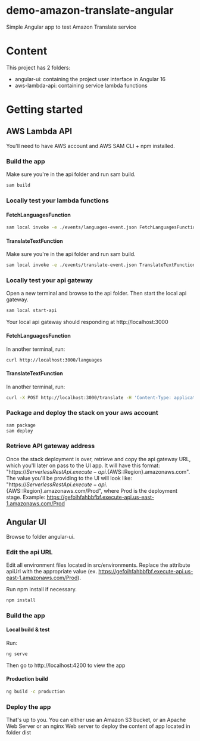 # demo-amazon-translate-angular
Simple Angular app to test Amazon Translate service

# Content
This project has 2 folders:
* angular-ui: containing the project user interface in Angular 16
* aws-lambda-api: containing service lambda functions

# Getting started

## AWS Lambda API

You'll need to have AWS account and AWS SAM CLI + npm installed.

### Build the app

Make sure you're in the api folder and run sam build.
```bash
sam build
``` 

### Locally test your lambda functions

#### FetchLanguagesFunction

```bash
sam local invoke -e ./events/languages-event.json FetchLanguagesFunction
```

#### TranslateTextFunction

Make sure you're in the api folder and run sam build.
```bash
sam local invoke -e ./events/translate-event.json TranslateTextFunction
``` 

### Locally test your api gateway

Open a new terminal and browse to the api folder. Then start the local api gateway.

```bash
sam local start-api
``` 
Your local api gateway should responding at http://localhost:3000

#### FetchLanguagesFunction

In another terminal, run:

```bash
curl http://localhost:3000/languages
```

#### TranslateTextFunction

In another terminal, run:

```bash
curl -X POST http://localhost:3000/translate -H 'Content-Type: application/json' -d '{"source":"en","target":"de","text": "Hello World!"}'
```

### Package and deploy the stack on your aws account

```bash
sam package
sam deploy

``` 

### Retrieve API gateway address
Once the stack deployment is over, retrieve and copy the api gateway URL, which you'll later on pass to the UI app.
It will have this format: "https://${ServerlessRestApi}.execute-api.${AWS::Region}.amazonaws.com".
The value you'll be providing to the UI will look like: "https://${ServerlessRestApi}.execute-api.${AWS::Region}.amazonaws.com/Prod", where Prod is the deployment stage.
Example: https://gefoihfahbbfbf.execute-api.us-east-1.amazonaws.com/Prod

## Angular UI
Browse to folder angular-ui.

### Edit the api URL
Edit all environment files located in src/environments. Replace the attribute apiUrl with the appropriate value (ex. https://gefoihfahbbfbf.execute-api.us-east-1.amazonaws.com/Prod).

Run npm install if necessary.
```bash
npm install

```

### Build the app

#### Local build & test

Run:

```bash
ng serve

```

Then go to http://localhost:4200 to view the app

#### Production build
```bash
ng build -c production

```

### Deploy the app
That's up to you. You can either use an Amazon S3 bucket, or an Apache Web Server or an nginx Web server to deploy the content of app located in folder dist
